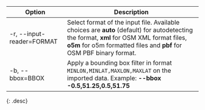 | Option                     | Description |
| -------------------------- | ----------- |
| -r, \--input-reader=FORMAT | Select format of the input file. Available choices are **auto** (default) for autodetecting the format, **xml** for OSM XML format files, **o5m** for o5m formatted files and **pbf** for OSM PBF binary format. |
| -b, \--bbox=BBOX           | Apply a bounding box filter in format `MINLON,MINLAT,MAXLON,MAXLAT` on the imported data. Example: **\--bbox** **-0.5,51.25,0.5,51.75** |
{: .desc}
